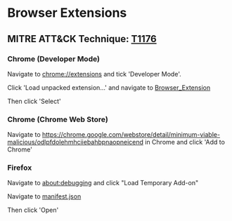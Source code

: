 # Browser Extensions

## MITRE ATT&CK Technique: [T1176](https://attack.mitre.org/wiki/Technique/T1176)


### Chrome (Developer Mode)

Navigate to [chrome://extensions](chrome://extensions) and tick 'Developer Mode'.

Click 'Load unpacked extension...' and navigate to [Browser_Extension](../Payloads/Browser_Extension/)

Then click 'Select'

### Chrome (Chrome Web Store)

Navigate to https://chrome.google.com/webstore/detail/minimum-viable-malicious/odlpfdolehmhciiebahbpnaopneicend in Chrome and click 'Add to Chrome'

### Firefox

Navigate to [about:debugging](about:debugging) and click "Load Temporary Add-on"

Navigate to [manifest.json](../Payloads/Browser_Extension/manifest.json)

Then click 'Open'
